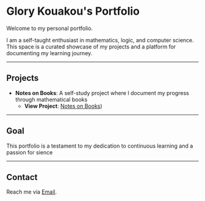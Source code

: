 # Glory Kouakou's Portfolio

Welcome to my personal portfolio.

I am a self-taught enthusiast in mathematics, logic, and computer science. This space is a curated showcase of my projects and a platform for documenting my learning journey.

---

## Projects

- **Notes on Books**:
  A self-study project where I document my progress through mathematical books
  - **View Project**: [Notes on Books](https://github.com/glorykouakou/Notes-On-Books))

---

## Goal

This portfolio is a testament to my dedication to continuous learning and a passion for sience

---

## Contact

Reach me via [Email](mailto:umonsglorykouakou@yahoo.com).
